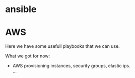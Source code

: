 # ansible

# AWS
Here we have some usefull playbooks that we can use.

What we got for now:

- AWS provisioning instances, security groups, elastic ips.
\
...

